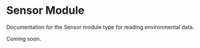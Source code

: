 # Sensor Module

Documentation for the Sensor module type for reading environmental data.

Coming soon.
